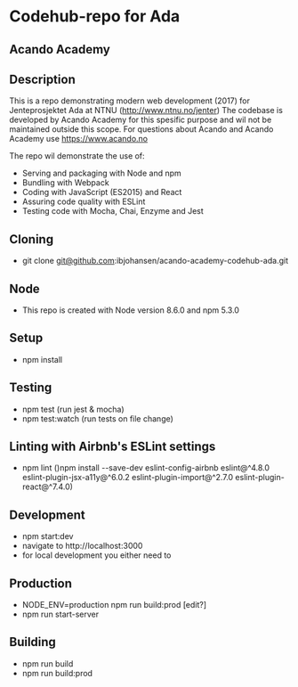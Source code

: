# Codehub-repo for Ada
## Acando Academy

## Description
This is a repo demonstrating modern web development (2017) for Jenteprosjektet Ada at NTNU (http://www.ntnu.no/jenter)
The codebase is developed by Acando Academy for this spesific purpose and wil not be maintained outside this scope.
For questions about Acando and Acando Academy use https://www.acando.no

The repo wil demonstrate the use of:
* Serving and packaging with Node and npm
* Bundling with Webpack
* Coding with JavaScript (ES2015) and React
* Assuring code quality with ESLint 
* Testing code with Mocha, Chai, Enzyme and Jest

## Cloning
* git clone git@github.com:ibjohansen/acando-academy-codehub-ada.git

## Node
* This repo is created with Node version 8.6.0 and npm 5.3.0

## Setup
* npm install

## Testing
* npm test (run jest & mocha)
* npm test:watch (run tests on file change)

## Linting with Airbnb's ESLint settings
* npm lint
 ()npm install --save-dev eslint-config-airbnb eslint@^4.8.0 eslint-plugin-jsx-a11y@^6.0.2 eslint-plugin-import@^2.7.0 eslint-plugin-react@^7.4.0)

## Development
* npm start:dev
* navigate to http://localhost:3000
* for local development you either need to 

## Production
* NODE_ENV=production npm run build:prod [edit?]
* npm run start-server

## Building
* npm run build
* npm run build:prod
